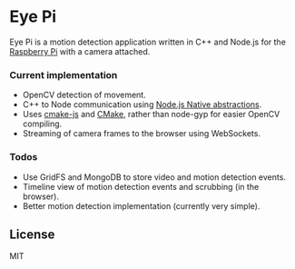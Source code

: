 # Eye Pi
Eye Pi is a motion detection application written in C++ and Node.js for the [Raspberry Pi](https://www.raspberrypi.org/) with a camera attached.

### Current implementation
 - OpenCV detection of movement.
 - C++ to Node communication using [Node.js Native abstractions](https://github.com/nodejs/nan).
 - Uses [cmake-js](https://github.com/cmake-js/cmake-js) and [CMake](https://cmake.org/), rather than node-gyp for easier OpenCV compiling.
 - Streaming of camera frames to the browser using WebSockets.
 
### Todos
 - Use GridFS and MongoDB to store video and motion detection events.
 - Timeline view of motion detection events and scrubbing (in the browser).
 - Better motion detection implementation (currently very simple).

License
----

MIT